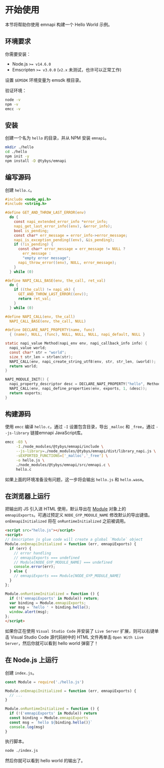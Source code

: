 # 开始使用

本节将帮助你使用 emnapi 构建一个 Hello World 示例。

## 环境要求

你需要安装：

- Node.js `>= v14.6.0`
- Emscripten `>= v3.0.0` (`v2.x` 未测试，也许可以正常工作)

设置 `$EMSDK` 环境变量为 emsdk 根目录。

验证环境：

```bash
node -v
npm -v
emcc -v
```

## 安装

创建一个名为 `hello` 的目录，并从 NPM 安装 `emnapi`。

```bash
mkdir ./hello
cd ./hello
npm init -y
npm install -D @tybys/emnapi
```

## 编写源码

创建 `hello.c`。

```c
#include <node_api.h>
#include <string.h>

#define GET_AND_THROW_LAST_ERROR(env)                                    \
  do {                                                                   \
    const napi_extended_error_info *error_info;                          \
    napi_get_last_error_info((env), &error_info);                        \
    bool is_pending;                                                     \
    const char* err_message = error_info->error_message;                 \
    napi_is_exception_pending((env), &is_pending);                       \
    if (!is_pending) {                                                   \
      const char* error_message = err_message != NULL ?                  \
        err_message :                                                    \
        "empty error message";                                           \
      napi_throw_error((env), NULL, error_message);                      \
    }                                                                    \
  } while (0)

#define NAPI_CALL_BASE(env, the_call, ret_val)                           \
  do {                                                                   \
    if ((the_call) != napi_ok) {                                         \
      GET_AND_THROW_LAST_ERROR((env));                                   \
      return ret_val;                                                    \
    }                                                                    \
  } while (0)

#define NAPI_CALL(env, the_call)                                         \
  NAPI_CALL_BASE(env, the_call, NULL)

#define DECLARE_NAPI_PROPERTY(name, func)                                \
  { (name), NULL, (func), NULL, NULL, NULL, napi_default, NULL }

static napi_value Method(napi_env env, napi_callback_info info) {
  napi_value world;
  const char* str = "world";
  size_t str_len = strlen(str);
  NAPI_CALL(env, napi_create_string_utf8(env, str, str_len, &world));
  return world;
}

NAPI_MODULE_INIT() {
  napi_property_descriptor desc = DECLARE_NAPI_PROPERTY("hello", Method);
  NAPI_CALL(env, napi_define_properties(env, exports, 1, &desc));
  return exports;
}
```

## 构建源码

使用 `emcc` 编译 `hello.c`，通过 `-I` 设置包含目录，导出 `_malloc` 和 `_free`，通过 `--js-library` 链接emnapi JavaScript库。

```bash
emcc -O3 \
     -I./node_modules/@tybys/emnapi/include \
     --js-library=./node_modules/@tybys/emnapi/dist/library_napi.js \
     -sEXPORTED_FUNCTIONS=['_malloc','_free'] \
     -o hello.js \
     ./node_modules/@tybys/emnapi/src/emnapi.c \
     hello.c
```

如果上面的环境准备没有问题，这一步将会输出 `hello.js` 和 `hello.wasm`。

## 在浏览器上运行

把输出的 JS 引入进 HTML 使用，默认导出在 [Module](https://emscripten.org/docs/api_reference/module.html) 对象上的 `emnapiExports`。可通过预定义 `NODE_GYP_MODULE_NAME` 修改默认的导出键值。`onEmnapiInitialized` 将在 `onRuntimeInitialized` 之前被调用。

```html
<script src="hello.js"></script>
<script>
// Emscripten js glue code will create a global `Module` object
Module.onEmnapiInitialized = function (err, emnapiExports) {
  if (err) {
    // error handling
    // emnapiExports === undefined
    // Module[NODE_GYP_MODULE_NAME] === undefined
    console.error(err);
  } else {
    // emnapiExports === Module[NODE_GYP_MODULE_NAME]
  }
};

Module.onRuntimeInitialized = function () {
  if (!('emnapiExports' in Module)) return;
  var binding = Module.emnapiExports;
  var msg = 'hello ' + binding.hello();
  window.alert(msg);
};
</script>
```

如果你正在使用 `Visual Studio Code` 并安装了 `Live Server` 扩展，则可以右键单击 Visual Studio Code 源代码树中的 HTML 文件再单击 `Open With Live Server`，然后你就可以看到 hello world 弹窗了！

## 在 Node.js 上运行

创建 `index.js`。

```js
const Module = require('./hello.js')

Module.onEmnapiInitialized = function (err, emnapiExports) {
  // ...
}

Module.onRuntimeInitialized = function () {
  if (!('emnapiExports' in Module)) return
  const binding = Module.emnapiExports
  const msg = `hello ${binding.hello()}`
  console.log(msg)
}
```

执行脚本。

```bash
node ./index.js
```

然后你就可以看到 hello world 的输出了。
